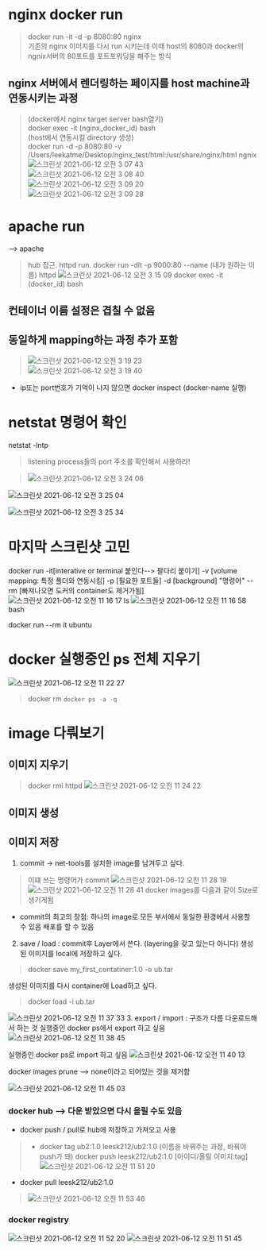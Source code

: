 # nginx docker run
> docker run -it -d -p 8080:80 nginx   
> 기존의 nginx 이미지를 다시 run 시키는데 이때 host의 8080과 docker의 ngnix서버의 80포트를 포트포워딩을 해주는 방식  
## nginx 서버에서 렌더링하는 페이지를 host machine과 연동시키는 과정
> (docker에서 nginx target server bash열기)  
> docker exec -it (nginx_docker_id) bash     
> (host에서 연동시킬 directory 생성)  
> docker run -d -p 8080:80 -v /Users/leekatme/Desktop/nginx_test/html:/usr/share/nginx/html ngnix  
![스크린샷 2021-06-12 오전 3 07 43](https://user-images.githubusercontent.com/67637935/121731018-5e3cb080-cb2b-11eb-8a7e-b362d23fccce.png)
![스크린샷 2021-06-12 오전 3 08 40](https://user-images.githubusercontent.com/67637935/121731133-7e6c6f80-cb2b-11eb-8bd0-c49beb5f56fa.png)
![스크린샷 2021-06-12 오전 3 09 20](https://user-images.githubusercontent.com/67637935/121731215-97752080-cb2b-11eb-9f8c-0e3122d660f3.png)
![스크린샷 2021-06-12 오전 3 09 28](https://user-images.githubusercontent.com/67637935/121731220-9ba13e00-cb2b-11eb-8438-ec35510294d2.png)

# apache run
--> apache
> hub 접근. 
> httpd run. 
> docker run -dlt -p 9000:80 --name (내가 원하는 이름) httpd
![스크린샷 2021-06-12 오전 3 15 09](https://user-images.githubusercontent.com/67637935/121731824-65b08980-cb2c-11eb-8f7a-382bef91f3c9.png)
> docker exec -it (docker_id) bash
## 컨테이너 이름 설정은 겹칠 수 없음
## 동일하게 mapping하는 과정 추가 포함
>![스크린샷 2021-06-12 오전 3 19 23](https://user-images.githubusercontent.com/67637935/121732262-fd15dc80-cb2c-11eb-8de0-653d6201a9d4.png)  
![스크린샷 2021-06-12 오전 3 19 40](https://user-images.githubusercontent.com/67637935/121732299-08690800-cb2d-11eb-807d-02a8cd85e34e.png)
* ip또는 port번호가 기억이 나지 않으면 docker inspect (docker-name 실행)

# netstat 명령어 확인
netstat -lntp 
> listening process들의 port 주소를 확인해서 사용하라!


> ![스크린샷 2021-06-12 오전 3 24 06](https://user-images.githubusercontent.com/67637935/121732817-a5c43c00-cb2d-11eb-9c9d-4cad0c6c9c6a.png)

![스크린샷 2021-06-12 오전 3 25 04](https://user-images.githubusercontent.com/67637935/121732929-cab8af00-cb2d-11eb-80c2-10d6b8ca8351.png)

![스크린샷 2021-06-12 오전 3 25 34](https://user-images.githubusercontent.com/67637935/121732977-db692500-cb2d-11eb-8980-956157a2d600.png)

# 마지막 스크린샷 고민
docker run -it[interative or terminal 붙인다--> 팔다리 붙이기]
           -v [volume mapping: 특정 폴더와 연동시킴] 
           -p [필요한 포트들]
           -d [background]
           "명령어"
           --rm [빠져나오면 도커의 container도 제거가됨]
![스크린샷 2021-06-12 오전 11 16 17](https://user-images.githubusercontent.com/67637935/121762233-9c5bc380-cb6f-11eb-82a4-e46ce0574ccb.png) ls
![스크린샷 2021-06-12 오전 11 16 58](https://user-images.githubusercontent.com/67637935/121762249-b4cbde00-cb6f-11eb-8ae1-c3a646598b4d.png) bash

docker run --rm it ubuntu

# docker 실행중인 ps 전체 지우기
![스크린샷 2021-06-12 오전 11 22 27](https://user-images.githubusercontent.com/67637935/121762380-78e54880-cb70-11eb-9583-911177918c56.png)
> docker rm `docker ps -a -q`

# image 다뤄보기
## 이미지 지우기
> docker rmi httpd
![스크린샷 2021-06-12 오전 11 24 22](https://user-images.githubusercontent.com/67637935/121762421-bf3aa780-cb70-11eb-8aa7-d25e2a583616.png)
## 이미지 생성 


## 이미지 저장
1. commit
-> net-tools를 설치한 image를 남겨두고 싶다.
> 이떄 쓰는 명령어가 commit
> ![스크린샷 2021-06-12 오전 11 28 19](https://user-images.githubusercontent.com/67637935/121762502-4ab43880-cb71-11eb-9d21-fa8aa35c0a90.png)
> ![스크린샷 2021-06-12 오전 11 28 41](https://user-images.githubusercontent.com/67637935/121762513-57d12780-cb71-11eb-8346-e48860e9c8e7.png)
docker images를 다음과 같이 Size로 생기게됨
  * commit의 최고의 장점: 하나의 image로 모든 부서에서 동일한 환경에서 사용할 수 있음 배포를 할 수 있음
2. save / load : commit후 Layer에서 쓴다. (layering을 갖고 있는다 아니다)
생성된 이미지를 local에 저장하고 싶다.
> docker save my_first_contatiner:1.0 -o ub.tar

생성된 이미지를 다시 container에 Load하고 싶다.
> docker load -i ub.tar

![스크린샷 2021-06-12 오전 11 37 33](https://user-images.githubusercontent.com/67637935/121762688-94e9e980-cb72-11eb-9de7-fb7504749a05.png)
3. export / import : 구조가 다름 다운로드해서 하는 것 
실행중인 docker ps에서 export 하고 싶음
![스크린샷 2021-06-12 오전 11 38 45](https://user-images.githubusercontent.com/67637935/121762739-cc589600-cb72-11eb-9bcd-d57add7204d5.png)

실행중인 docker ps로 import 하고 싶음
![스크린샷 2021-06-12 오전 11 40 13](https://user-images.githubusercontent.com/67637935/121762764-f447f980-cb72-11eb-90b5-3e365a751321.png)

docker images prune --> none이라고 되어있는 것을 제거함

![스크린샷 2021-06-12 오전 11 45 03](https://user-images.githubusercontent.com/67637935/121762871-a1227680-cb73-11eb-8ea9-8a4a7726f760.png)


### docker hub --> 다운 받았으면 다시 올릴 수도 있음
* docker push / pull로 hub에 저장하고 가져오고 사용
> * docker tag ub2:1.0 leesk212/ub2:1.0
> (이름을 바꿔주는 과정, 바꿔야 push가 돼) 
> docker push leesk212/ub2:1.0 [아이디/올릴 이미지:tag]
![스크린샷 2021-06-12 오전 11 51 20](https://user-images.githubusercontent.com/67637935/121763129-8270af80-cb74-11eb-9a19-57acddafdbf0.png)

* docker pull leesk212/ub2:1.0
> ![스크린샷 2021-06-12 오전 11 53 46](https://user-images.githubusercontent.com/67637935/121763167-d9768480-cb74-11eb-9fdb-b0887d1077ed.png)

### docker registry
![스크린샷 2021-06-12 오전 11 52 20](https://user-images.githubusercontent.com/67637935/121763150-a633f580-cb74-11eb-8a11-d0d1d0f42be1.png)
![스크린샷 2021-06-12 오전 11 51 45](https://user-images.githubusercontent.com/67637935/121763139-90becb80-cb74-11eb-8373-500bc9a860f4.png)

